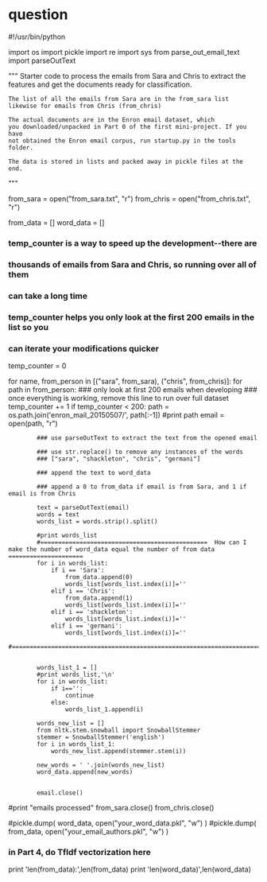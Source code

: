 # question
#!/usr/bin/python

import os
import pickle
import re
import sys
from parse_out_email_text import parseOutText

"""
    Starter code to process the emails from Sara and Chris to extract
    the features and get the documents ready for classification.

    The list of all the emails from Sara are in the from_sara list
    likewise for emails from Chris (from_chris)

    The actual documents are in the Enron email dataset, which
    you downloaded/unpacked in Part 0 of the first mini-project. If you have
    not obtained the Enron email corpus, run startup.py in the tools folder.

    The data is stored in lists and packed away in pickle files at the end.
"""


from_sara  = open("from_sara.txt", "r")
from_chris = open("from_chris.txt", "r")

from_data = []
word_data = []

### temp_counter is a way to speed up the development--there are
### thousands of emails from Sara and Chris, so running over all of them
### can take a long time
### temp_counter helps you only look at the first 200 emails in the list so you
### can iterate your modifications quicker
temp_counter = 0


for name, from_person in [("sara", from_sara), ("chris", from_chris)]:
    for path in from_person:
        ### only look at first 200 emails when developing
        ### once everything is working, remove this line to run over full dataset
        temp_counter += 1
        if temp_counter < 200:
            path = os.path.join('enron_mail_20150507/', path[:-1])
            #print path
            email = open(path, "r")

            ### use parseOutText to extract the text from the opened email

            ### use str.replace() to remove any instances of the words
            ### ["sara", "shackleton", "chris", "germani"]

            ### append the text to word_data

            ### append a 0 to from_data if email is from Sara, and 1 if email is from Chris

            text = parseOutText(email)
            words = text
            words_list = words.strip().split()
            
            #print words_list
            #===============================================  How can I make the number of word_data equal the number of from data =====================
            for i in words_list:
                if i == 'Sara':
                    from_data.append(0)
                    words_list[words_list.index(i)]=''
                elif i == 'Chris':
                    from_data.append(1)
                    words_list[words_list.index(i)]=''
                elif i == 'shackleton':
                    words_list[words_list.index(i)]=''
                elif i == 'germani':
                    words_list[words_list.index(i)]=''
            #============================================================================================================================================        

            
            words_list_1 = []
            #print words_list,'\n'
            for i in words_list:
                if i=='':
                    continue
                else:
                    words_list_1.append(i)
                    
            words_new_list = []
            from nltk.stem.snowball import SnowballStemmer
            stemmer = SnowballStemmer('english')
            for i in words_list_1:
                words_new_list.append(stemmer.stem(i))
                
            new_words = ' '.join(words_new_list)
            word_data.append(new_words)

            
            email.close()

#print "emails processed"
from_sara.close()
from_chris.close()

#pickle.dump( word_data, open("your_word_data.pkl", "w") )
#pickle.dump( from_data, open("your_email_authors.pkl", "w") )





### in Part 4, do TfIdf vectorization here


print 'len(from_data):',len(from_data)
print 'len(word_data)',len(word_data)
